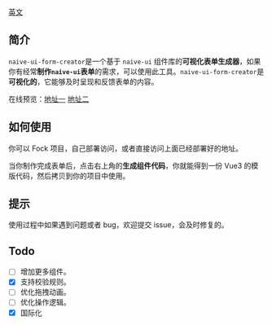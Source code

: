 [英文](https://github.com/doom-9/naive-ui-form-creator/blob/main/README.md)

## 简介

`naive-ui-form-creator`是一个基于 `naive-ui` 组件库的**可视化表单生成器**，如果你有经常**制作`naive-ui`表单**的需求，可以使用此工具。`naive-ui-form-creator`是**可视化的**，它能够及时呈现和反馈表单的内容。

在线预览：[地址一](https://naive-create-form.vercel.app/) [地址二](https://naive-create-form-7etnzbd9494f6f-1300547621.ap-shanghai.app.tcloudbase.com/)

## 如何使用

你可以 Fock 项目，自己部署访问，或者直接访问上面已经部署好的地址。

当你制作完成表单后，点击右上角的**生成组件代码**，你就能得到一份 Vue3 的模版代码，然后拷贝到你的项目中使用。

## 提示

使用过程中如果遇到问题或者 bug，欢迎提交 issue，会及时修复的。

## Todo

- [ ] 增加更多组件。
- [x] 支持校验规则。
- [ ] 优化拖拽动画。
- [ ] 优化操作逻辑。
- [x] 国际化
